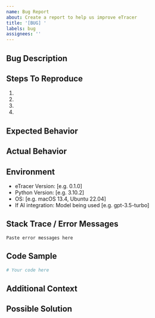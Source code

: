```yaml
---
name: Bug Report
about: Create a report to help us improve eTracer
title: '[BUG] '
labels: bug
assignees: ''
---
```


## Bug Description
<!-- A clear and concise description of what the bug is -->

## Steps To Reproduce
<!-- Steps to reproduce the behavior -->
1.
2.
3.
4.

## Expected Behavior
<!-- A clear and concise description of what you expected to happen -->

## Actual Behavior
<!-- What actually happened -->

## Environment
<!-- Please complete the following information -->
- eTracer Version: [e.g. 0.1.0]
- Python Version: [e.g. 3.10.2]
- OS: [e.g. macOS 13.4, Ubuntu 22.04]
- If AI integration: Model being used [e.g. gpt-3.5-turbo]

## Stack Trace / Error Messages
<!-- If applicable, add the stack trace or error messages you received -->
```
Paste error messages here
```

## Code Sample
<!-- If applicable, add a minimal code sample to reproduce the issue -->
```python
# Your code here
```

## Additional Context
<!-- Add any other context about the problem here -->

## Possible Solution
<!-- If you have suggestions on a fix or a cause for the bug, please provide them here -->
